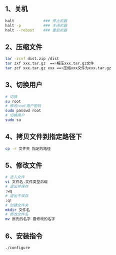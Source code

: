 ## 1、关机

```bash
halt             ### 停止机器
halt -p          ### 关闭机器
halt --reboot    ### 重启机器
```

## 2、压缩文件

```bash
tar -zcvf dist.zip /dist
tar zxf xxx.tar.gz  ==>解压xxx.tar.gz文件
tar zcf xxx.tar.gz xxx ==>压缩xxx文件为xxx.tar.gz
```

## 3、切换用户

```bash
# 切换
su root
# 修改root用户密码
sudo passwd root
# 切换用户
sudo su
```

## 4、拷贝文件到指定路径下

```bash
cp -r 文件夹 指定的路径
```

## 5、修改文件

```bash
# 进入文件
vi 文件名.文件类型后缀
# 退出并保存
:wq
# 退出不保存
:q!
# 创建文件夹
mkdir 文件名
# 修改文件名
mv 原先的名字 要修改的名字
```

## 6、安装指令

```bash
./configure
```

